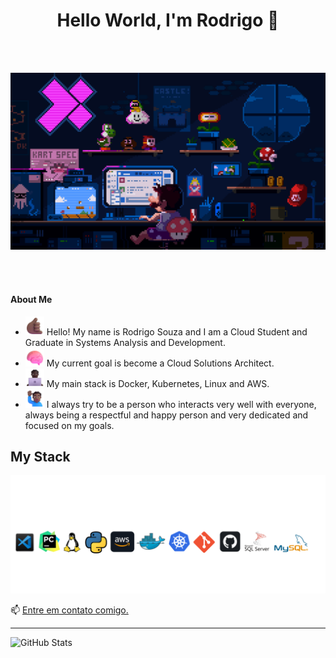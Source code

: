 
<center><h1> Hello World, I'm Rodrigo 👋</h1></center>
<br></br>

![MarioDev](./assets/225813708-98b745f2-7d22-48cf-9150-083f1b00d6c9.gif)


<br></br>


#### **About Me**

- <img src="./assets/Call Me Hand Medium-Dark Skin Tone.png" alt="Me" width="30">   Hello! My name is Rodrigo Souza and I am a Cloud Student and Graduate in Systems Analysis and Development.
- <img src="./assets/Brain.png" alt="Brain" width="30"> My current goal is become a Cloud Solutions Architect.
- <img src="./assets/Man Technologist Dark Skin Tone.png" alt="Programing" width="30"> My main stack is Docker, Kubernetes, Linux and AWS.
- <img src="./assets/Man Raising Hand Medium-Dark Skin Tone.png" alt="About" width="30"> I always try to be a person who interacts very well with everyone, always being a respectful and happy person and very dedicated and focused on my goals.

## **My Stack**

<img src="./assets/Design sem nome.png" alt="MyStack">


📫 [Entre em contato comigo.](https://www.linkedin.com/in/rodrigo-souza384/)

------

<img src="https://github-readme-stats.vercel.app/api?username=rodrigoss384&show_icons=true&theme=radical&v=1" alt="GitHub Stats">


<!--
**rodrigoss384/rodrigoss384** is a ✨ _special_ ✨ repository because its `README.md` (this file) appears on your GitHub profile.

Here are some ideas to get you started:

- 🔭 I’m currently working on ...
- 🌱 I’m currently learning ...
- 👯 I’m looking to collaborate on ...
- 🤔 I’m looking for help with ...
- 💬 Ask me about ...
- 📫 How to reach me: ...
- 😄 Pronouns: ...
- ⚡ Fun fact: ...
-->
